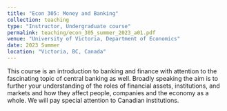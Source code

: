 ```yaml
---
title: "Econ 305: Money and Banking"
collection: teaching
type: "Instructor, Undergraduate course"
permalink: teaching/econ_305_summer_2023_a01.pdf
venue: "University of Victoria, Department of Economics"
date: 2023 Summer
location: "Victoria, BC, Canada"
---
```

This course is an introduction to banking and finance with attention to the fascinating topic of central 
banking as well. Broadly speaking the aim is to further your understanding of the roles of financial 
assets, institutions, and markets and how they affect people, companies and the economy as a whole. We 
will pay special attention to Canadian institutions.
